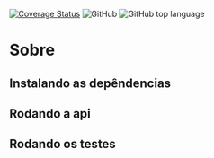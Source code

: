 [![Coverage Status](https://coveralls.io/repos/github/marcuxyz/spacedevs/badge.svg?branch=master)](https://coveralls.io/github/marcuxyz/spacedevs?branch=master) ![GitHub](https://img.shields.io/github/license/marcuxyz/spacedevs) ![GitHub top language](https://img.shields.io/github/languages/top/marcuxyz/spacedevs)

# Sobre


## Instalando as depêndencias


## Rodando a api


## Rodando os testes

